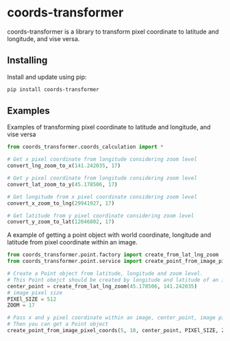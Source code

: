 # coords-transformer

coords-transformer is a library to transform pixel coordinate to latitude and longitude, and vise versa.


## Installing

Install and update using pip:

```bash
pip install coords-transformer
```

## Examples

Examples of transforming pixel coordinate to latitude and longitude, and vise versa

```python
from coords_transformer.coords_calculation import *

# Get x pixel coordinate from longitude considering zoom level
convert_lng_zoom_to_x(141.242035, 17)

# Get y pixel coordinate from longitude considering zoom level
convert_lat_zoom_to_y(45.178506, 17)

# Get longitude from x pixel coordinate considering zoom level
convert_x_zoom_to_lng(29941927, 17)

# Get latitude from y pixel coordinate considering zoom level
convert_y_zoom_to_lat(12046802, 17)
```

A example of getting a point object with world coordinate, longitude and latitude from pixel coordinate within an image.

```python
from coords_transformer.point.factory import create_from_lat_lng_zoom
from coords_transformer.point.service import create_point_from_image_pixel_coords

# Create a Point object from latitude, longitude and zoom level.
# This Point obejct should be created by longitude and latitude of an image center point
center_point = create_from_lat_lng_zoom(45.178506, 141.242035)
# image pixel size
PIXEl_SIZE = 512
ZOOM = 17

# Pass x and y pixel coordinate within an image, center_point, image pixel size and zoom level
# Then you can get a Point object
create_point_from_image_pixel_coords(5, 10, center_point, PIXEl_SIZE, ZOOM)
```
